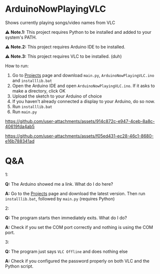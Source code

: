 # ArduinoNowPlayingVLC
Shows currently playing songs/video names from VLC

⚠️ **Note.1:** This project requires Python to be installed and added to your system's PATH.

⚠️ **Note.2:** This project requires Arduino IDE to be installed.

⚠️ **Note.3:** This project requires VLC to be installed. (duh)

How to run:
1. Go to [Projects](https://github.com/onepointfive-REAL/ArduinoNowPlayingVLC/releases) page and download `main.py`, `ArduinoNowPlayingVLC.ino` and `installlib.bat`
2. Open the Arduino IDE and open `ArduinoNowPlayingVLC.ino`. If it asks to make a directory, click OK
3. Upload the sketch to your Arduino of choice
4. If you haven't already connected a display to your Arduino, do so now.
5. Run `installlib.bat`
6. Run `main.py`

https://github.com/user-attachments/assets/914c872c-e947-4ceb-8a8c-40619fda4ab5

https://github.com/user-attachments/assets/f05ed431-ec28-46c1-8680-e16b788341ad

# Q&A

1:

**Q:** The Arduino showed me a link. What do I do here?  

**A:** Go to the [Projects](https://github.com/onepointfive-REAL/ArduinoNowPlayingVLC/releases) page and download the latest version. Then run `installlib.bat`, followed by `main.py` (requires Python)

2:

**Q:** The program starts then immediately exits. What do I do?

**A:** Check if you set the COM port correctly and nothing is using the COM port.

3:

**Q:** The program just says `VLC Offline` and does nothing else

**A:** Check if you configured the password properly on both VLC and the Python script.
